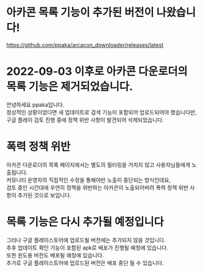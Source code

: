 # 아카콘 목록 기능이 추가된 버전이 나왔습니다!
https://github.com/ppaka/arcacon_downloader/releases/latest

# 2022-09-03 이후로 아카콘 다운로더의 목록 기능은 제거되었습니다.
안녕하세요 ppaka입니다.   
정상적인 상황이었다면 새 업데이트로 검색 기능이 포함되어 업로드되어야 했습니다만,   
구글 플레이 검토 진행 중에 정책 위반 사항이 발견되어 삭제되었습니다.

# 폭력 정책 위반
아카콘 다운로더의 목록 페이지에서는 별도의 필터링을 거치지 않고 사용자님들에게 노출됩니다.   
커뮤니티 운영자의 직접적인 수정을 통해야만 노출이 중단되는 방식인데요,   
검토 중인 시간대에 우연히 정책을 위반하는 아카콘이 노출되어버려 폭력 정책 위반 사항이 추가된 것으로 보입니다.

# 목록 기능은 다시 추가될 예정입니다
그러나 구글 플레이스토어에 업로드될 버전에는 추가되지 않을 것입니다.   
추후 업데이트 확인 기능이 포함된 apk로 배포가 진행될 예정에 있습니다.   
또한 윈도용 버전도 배포될 예정에 있습니다.   
추가로 구글 플레이스토어에 업로드된 버전은 배포 중단 될 수 있습니다.   
